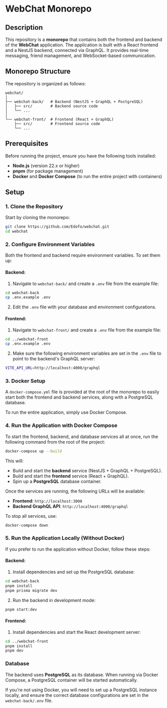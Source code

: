 # WebChat Monorepo

## Description

This repository is a **monorepo** that contains both the frontend and backend of the **WebChat** application. The application is built with a React frontend and a NestJS backend, connected via GraphQL. It provides real-time messaging, friend management, and WebSocket-based communication.

## Monorepo Structure

The repository is organized as follows:

```
webchat/
│
├── webchat-back/   # Backend (NestJS + GraphQL + PostgreSQL)
│   ├── src/        # Backend source code
│   └── ...
│
└── webchat-front/  # Frontend (React + GraphQL)
    ├── src/        # Frontend source code
    └── ...
```

## Prerequisites

Before running the project, ensure you have the following tools installed:

- **Node.js** (version 22.x or higher)
- **pnpm** (for package management)
- **Docker** and **Docker Compose** (to run the entire project with containers)

## Setup

### 1. Clone the Repository

Start by cloning the monorepo:

```bash
git clone https://github.com/Edofo/webchat.git
cd webchat
```

### 2. Configure Environment Variables

Both the frontend and backend require environment variables. To set them up:

#### Backend:

1. Navigate to `webchat-back/` and create a `.env` file from the example file:

```bash
cd webchat-back
cp .env.example .env
```

2. Edit the `.env` file with your database and environment configurations.

#### Frontend:

1. Navigate to `webchat-front/` and create a `.env` file from the example file:

```bash
cd ../webchat-front
cp .env.example .env
```

2. Make sure the following environment variables are set in the `.env` file to point to the backend's GraphQL server:

```bash
VITE_API_URL=http://localhost:4000/graphql
```

### 3. Docker Setup

A `docker-compose.yml` file is provided at the root of the monorepo to easily start both the frontend and backend services, along with a PostgreSQL database.

To run the entire application, simply use Docker Compose.

### 4. Run the Application with Docker Compose

To start the frontend, backend, and database services all at once, run the following command from the root of the project:

```bash
docker-compose up --build
```

This will:

- Build and start the **backend** service (NestJS + GraphQL + PostgreSQL).
- Build and start the **frontend** service (React + GraphQL).
- Spin up a **PostgreSQL** database container.

Once the services are running, the following URLs will be available:

- **Frontend**: `http://localhost:3000`
- **Backend GraphQL API**: `http://localhost:4000/graphql`

To stop all services, use:

```bash
docker-compose down
```

### 5. Run the Application Locally (Without Docker)

If you prefer to run the application without Docker, follow these steps:

#### Backend:

1. Install dependencies and set up the PostgreSQL database:
   
```bash
cd webchat-back
pnpm install
pnpm prisma migrate dev
```

2. Run the backend in development mode:

```bash
pnpm start:dev
```

#### Frontend:

1. Install dependencies and start the React development server:

```bash
cd ../webchat-front
pnpm install
pnpm dev
```

### Database

The backend uses **PostgreSQL** as its database. When running via Docker Compose, a PostgreSQL container will be started automatically.

If you're not using Docker, you will need to set up a PostgreSQL instance locally, and ensure the correct database configurations are set in the `webchat-back/.env` file.
